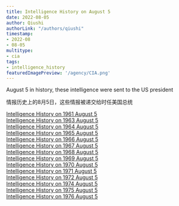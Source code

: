 ```yaml
---
title: Intelligence History on August 5
date: 2022-08-05
author: Qiushi 
authorLink: "/authors/qiushi"
timestamp: 
- 2022-08
- 08-05
multitype: 
- cia
tags: 
- intelligence_history
featuredImagePreview: '/agency/CIA.png'
---
```



August 5 in history, these intelligence were sent to the US president

情报历史上的8月5日，这些情报被递交给时任美国总统

<!--more-->







[Intelligence History on 1961 August 5](/dailybrief/1961-08-05)   
[Intelligence History on 1963 August 5](/dailybrief/1963-08-05)   
[Intelligence History on 1964 August 5](/dailybrief/1964-08-05)   
[Intelligence History on 1965 August 5](/dailybrief/1965-08-05)   
[Intelligence History on 1966 August 5](/dailybrief/1966-08-05)   
[Intelligence History on 1967 August 5](/dailybrief/1967-08-05)   
[Intelligence History on 1968 August 5](/dailybrief/1968-08-05)   
[Intelligence History on 1969 August 5](/dailybrief/1969-08-05)   
[Intelligence History on 1970 August 5](/dailybrief/1970-08-05)   
[Intelligence History on 1971 August 5](/dailybrief/1971-08-05)   
[Intelligence History on 1972 August 5](/dailybrief/1972-08-05)   
[Intelligence History on 1974 August 5](/dailybrief/1974-08-05)   
[Intelligence History on 1975 August 5](/dailybrief/1975-08-05)   
[Intelligence History on 1976 August 5](/dailybrief/1976-08-05)   
